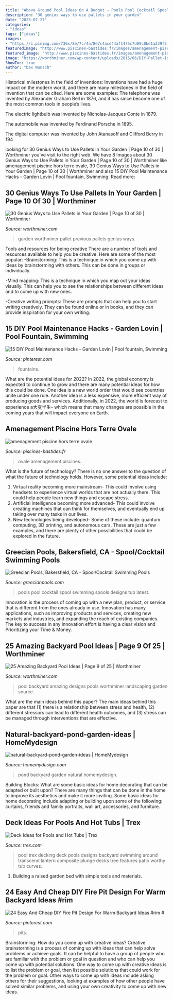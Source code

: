 ```yaml
---
title: "Above Ground Pool Ideas On A Budget ~ Pools Pool Cocktail Spool Swimming Spools Designs Tub Latest"
description: "30 genius ways to use pallets in your garden"
date: "2023-07-27"
categories:
- "ideas"
tags: ["ideas"]
images:
- "https://i.pinimg.com/736x/8e/7c/4a/8e7c4acd44af1475c7d09c0be1a239f2.jpg"
featuredImage: "http://www.piscines-bastides.fr/images/amenagement-piscine-hors-terre-ovale_8.jpg"
featured_image: "http://www.piscines-bastides.fr/images/amenagement-piscine-hors-terre-ovale_8.jpg"
image: "https://worthminer.com/wp-content/uploads/2015/06/DIY-Pallet-Idea-for-Backyard-30.jpg"
ShowToc: true
author: "Dax Wunsch"
---
```



Historical milestones in the field of inventions:
Inventions have had a huge impact on the modern world, and there are many milestones in the field of invention that can be cited. Here are some examples:
The telephone was invented by Alexander Graham Bell in 1876, and it has since become one of the most common tools in people’s lives.

The electric lightbulb was invented by Nicholas-Jacques Conte in 1879.

The automobile was invented by Ferdinand Porsche in 1895. 

The digital computer was invented by John Atanasoff and Clifford Berry in 194
	

		
looking for 30 Genius Ways to Use Pallets in Your Garden | Page 10 of 30 | Worthminer you've visit to the right web. We have 8 Images about 30 Genius Ways to Use Pallets in Your Garden | Page 10 of 30 | Worthminer like amenagement piscine hors terre ovale, 30 Genius Ways to Use Pallets in Your Garden | Page 10 of 30 | Worthminer and also 15 DIY Pool Maintenance Hacks - Garden Lovin | Pool fountain, Swimming. Read more:
		
    
## 30 Genius Ways To Use Pallets In Your Garden | Page 10 Of 30 | Worthminer

<img loading=lazy src="https://worthminer.com/wp-content/uploads/2015/06/DIY-Pallet-Idea-for-Backyard-30.jpg" onerror="this.onerror=null;this.src='https://tse2.mm.bing.net/th?id=OIP.Y3zyF9MCllwwvTOF3KnZZgHaKz&amp;pid=15.1';" alt="30 Genius Ways to Use Pallets in Your Garden | Page 10 of 30 | Worthminer">

_Source: worthminer.com_

>garden worthminer pallet previous pallets genius ways. 

	

Tools and resources for being creative
There are a number of tools and resources available to help you be creative. Here are some of the most popular:
-Brainstorming: This is a technique in which you come up with ideas by brainstorming with others. This can be done in groups or individually.

-Mind mapping: This is a technique in which you map out your ideas visually. This can help you to see the relationships between different ideas and to come up with new ones.

-Creative writing prompts: These are prompts that can help you to start writing creatively. They can be found online or in books, and they can provide inspiration for your own writing.

    
## 15 DIY Pool Maintenance Hacks - Garden Lovin | Pool Fountain, Swimming

<img loading=lazy src="https://i.pinimg.com/736x/e0/ce/82/e0ce828cc5768bedcac29e7db1a7c0b2.jpg" onerror="this.onerror=null;this.src='https://tse1.mm.bing.net/th?id=OIP.NgDbMqoYU160V2HBI_t4pgHaEK&amp;pid=15.1';" alt="15 DIY Pool Maintenance Hacks - Garden Lovin | Pool fountain, Swimming">

_Source: pinterest.com_

>fountains. 

	

What are the potential ideas for 2022?
In 2022, the global economy is expected to continue to grow and there are many potential ideas for how this could be done. One idea is a new world order that would see countries unite under one rule. Another idea is a less expensive, more efficient way of producing goods and services. Additionally, in 2022, the world is forecast to experience a大变半生- which means that many changes are possible in the coming years that will impact everyone on Earth.

    
## Amenagement Piscine Hors Terre Ovale

<img loading=lazy src="http://www.piscines-bastides.fr/images/amenagement-piscine-hors-terre-ovale_8.jpg" onerror="this.onerror=null;this.src='https://tse2.mm.bing.net/th?id=OIP.ffLUGQAGElDyX5_bu9PkSQHaFj&amp;pid=15.1';" alt="amenagement piscine hors terre ovale">

_Source: piscines-bastides.fr_

>ovale amenagement piscines. 

	

What is the future of technology?
There is no one answer to the question of what the future of technology holds. However, some potential ideas include: 

1. Virtual reality becoming more mainstream- This could involve using headsets to experience virtual worlds that are not actually there. This could help people learn new things and escape stress. 
2. Artificial intelligence becoming more advanced- This could involve creating machines that can think for themselves, and eventually end up taking over many tasks in our lives. 
3. New technologies being developed- Some of these include: quantum computing, 3D printing, and autonomous cars. These are just a few examples, and there are plenty of other possibilities that could be explored in the future.

    
## Greecian Pools, Bakersfield, CA - Spool/Cocktail Swimming Pools

<img loading=lazy src="http://www.greecianpools.com/images/latest/latest1_lg.jpg" onerror="this.onerror=null;this.src='https://tse1.mm.bing.net/th?id=OIP._GW4I6pFiYcP1vOb9CQ60AHaFj&amp;pid=15.1';" alt="Greecian Pools, Bakersfield, CA - Spool/Cocktail Swimming Pools">

_Source: greecianpools.com_

>pools pool cocktail spool swimming spools designs tub latest. 

	

Innovation is the process of coming up with a new plan, product, or service that is different from the ones already in use. Innovation has many applications, such as improving products and services, creating new markets and industries, and expanding the reach of existing companies. The key to success in any innovation effort is having a clear vision and Prioritizing your Time & Money.

    
## 25 Amazing Backyard Pool Ideas | Page 9 Of 25 | Worthminer

<img loading=lazy src="http://www.worthminer.com/wp-content/uploads/2018/07/Pool-9.jpg" onerror="this.onerror=null;this.src='https://tse4.mm.bing.net/th?id=OIP.2g8YqHm7d-GOaQdQVQbFfwHaLG&amp;pid=15.1';" alt="25 Amazing Backyard Pool Ideas | Page 9 of 25 | Worthminer">

_Source: worthminer.com_

>pool backyard amazing designs pools worthminer landscaping garden source. 

	

What are the main ideas behind this paper?
The main ideas behind this paper are that (1) there is a relationship between stress and health, (2) different stressors can lead to different health outcomes, and (3) stress can be managed through interventions that are effective.

    
## Natural-backyard-pond-garden-ideas | HomeMydesign

<img loading=lazy src="https://homemydesign.com/wp-content/uploads/2015/04/natural-backyard-pond-garden-ideas.jpg" onerror="this.onerror=null;this.src='https://tse4.mm.bing.net/th?id=OIP.iXqLx7Ege1joC78m9LBKEgHaJ4&amp;pid=15.1';" alt="natural-backyard-pond-garden-ideas | HomeMydesign">

_Source: homemydesign.com_

>pond backyard garden natural homemydesign. 

	

Building Blocks: What are some basic ideas for home decorating that can be adapted or built upon?
There are many things that can be done in the home to improve its aesthetics and make it more inviting. Some basic ideas for home decorating include adapting or building upon some of the following: curtains, friends and family portraits, wall art, accessories, and furniture.

    
## Deck Ideas For Pools And Hot Tubs | Trex

<img loading=lazy src="https://images.trex.com/is/image/Trex/trex-transcend-decking-tree-house-vintage-lantern-curves-pool-night-pergola-1?crop=0,0,990,620&amp;wid=990&amp;hei=620&amp;qlt=60" onerror="this.onerror=null;this.src='https://tse4.mm.bing.net/th?id=OIP.-O45Yui5VDHYCBc8UQd9OgHaEo&amp;pid=15.1';" alt="Deck Ideas for Pools and Hot Tubs | Trex">

_Source: trex.com_

>pool trex decking deck pools designs backyard swimming around transcend lantern composite plunge decks tree features patio worthy tub curves. 

	

1. Building a raised garden bed with simple tools and materials.

    
## 24 Easy And Cheap DIY Fire Pit Design For Warm Backyard Ideas #rim #

<img loading=lazy src="https://i.pinimg.com/736x/8e/7c/4a/8e7c4acd44af1475c7d09c0be1a239f2.jpg" onerror="this.onerror=null;this.src='https://tse2.mm.bing.net/th?id=OIP.NG2Mhq3zMRzcHxAOw50o_QHaLZ&amp;pid=15.1';" alt="24 Easy And Cheap DIY Fire Pit Design For Warm Backyard Ideas #rim #">

_Source: pinterest.com_

>pits. 

	

Brainstorming: How do you come up with creative ideas?
Creative brainstorming is a process of coming up with ideas that can help solve problems or achieve goals. It can be helpful to have a group of people who are familiar with the problem or goal in question and who can help you come up with potential solutions. One way to come up with creative ideas is to list the problem or goal, then list possible solutions that could work for the problem or goal. Other ways to come up with ideas include asking others for their suggestions, looking at examples of how other people have solved similar problems, and using your own creativity to come up with new ideas.

